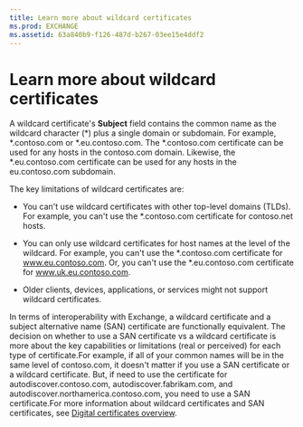 ```yaml
---
title: Learn more about wildcard certificates
ms.prod: EXCHANGE
ms.assetid: 63a840b9-f126-487d-b267-03ee15e4ddf2
---
```



# Learn more about wildcard certificates

A wildcard certificate's **Subject** field contains the common name as the wildcard character (*) plus a single domain or subdomain. For example, *.contoso.com or *.eu.contoso.com. The *.contoso.com certificate can be used for any hosts in the contoso.com domain. Likewise, the *.eu.contoso.com certificate can be used for any hosts in the eu.contoso.com subdomain.
  
    
    

The key limitations of wildcard certificates are:
- You can't use wildcard certificates with other top-level domains (TLDs). For example, you can't use the *.contoso.com certificate for contoso.net hosts.
    
  
- You can only use wildcard certificates for host names at the level of the wildcard. For example, you can't use the *.contoso.com certificate for www.eu.contoso.com. Or, you can't use the *.eu.contoso.com certificate for www.uk.eu.contoso.com.
    
  
- Older clients, devices, applications, or services might not support wildcard certificates.
    
  
In terms of interoperability with Exchange, a wildcard certificate and a subject alternative name (SAN) certificate are functionally equivalent. The decision on whether to use a SAN certificate vs a wildcard certificate is more about the key capabilities or limitations (real or perceived) for each type of certificate.For example, if all of your common names will be in the same level of contoso.com, it doesn't matter if you use a SAN certificate or a wildcard certificate. But, if need to use the certificate for autodiscover.contoso.com, autodiscover.fabrikam.com, and autodiscover.northamerica.contoso.com, you need to use a SAN certificate.For more information about wildcard certificates and SAN certificates, see  [Digital certificates overview](digital-certificates-and-encryption-in-exchange-2016.md#Overview).
